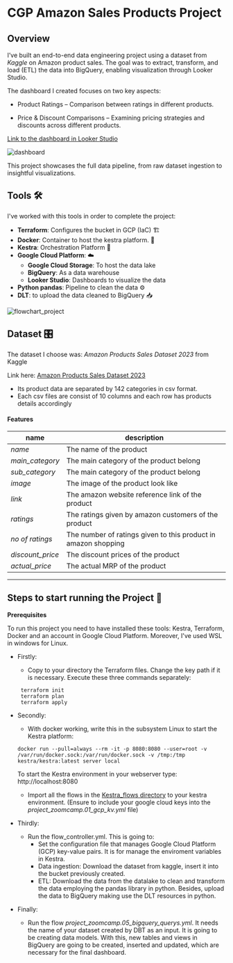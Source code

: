 # CGP Amazon Sales Products Project 
## Overview

I’ve built an end-to-end data engineering project using a dataset from *Kaggle* on Amazon product sales. The goal was to extract, transform, and load (ETL) the data into BigQuery, enabling visualization through Looker Studio.

The dashboard I created focuses on two key aspects:

* Product Ratings – Comparison between ratings in different products.

* Price & Discount Comparisons – Examining pricing strategies and discounts across different products.

[Link to the dashboard in Looker Studio](https://lookerstudio.google.com/reporting/5acd6f02-165f-44d7-9016-b6ba0766aeb9)

![dashboard](https://github.com/saraisab/Amazon_project_DE_saraisab/blob/main/images/dashboard.jpg)

This project showcases the full data pipeline, from raw dataset ingestion to insightful visualizations.

## Tools 🛠️

I've worked with this tools in order to complete the project:
* **Terraform**: Configures the bucket in GCP (IaC) 🏗️ 
* **Docker**: Container to host the kestra platform. 🐳
* **Kestra**: Orchestration Platform 🔄
* **Google Cloud Platform**: ☁️
    - **Google Cloud Storage**: To host the data lake
    - **BigQuery**: As a data warehouse 
    - **Looker Studio**: Dashboards to visualize the data 
* **Python pandas**: Pipeline to clean the data ⚙️
* **DLT**: to upload the data cleaned to BigQuery 📥

![flowchart_project](https://github.com/saraisab/Amazon_project_DE_saraisab/blob/main/images/Flowchart.jpeg)

## Dataset 🎛️
The dataset I choose was: *Amazon Products Sales Dataset 2023* from Kaggle

Link here: [Amazon Products Sales Dataset 2023](https://www.kaggle.com/datasets/lokeshparab/amazon-products-dataset/code)

- Its product data are separated by 142 categories in csv format.
- Each csv files are consist of 10 columns and each row has products details accordingly
#### Features
| name             | description                                                    |
| ---------------- | -------------------------------------------------------------- |
| _name_           | The name of the product                                        |
| _main_category_  | The main category of the product belong                        |
| _sub_category_   | The main category of the product belong                        |
| _image_          | The image of the product look like                             |
| _link_           | The amazon website reference link of the product               |
| _ratings_        | The ratings given by amazon customers of the product           |
| _no of ratings_  | The number of ratings given to this product in amazon shopping |
| _discount_price_ | The discount prices of the product                             |
| _actual_price_   | The actual MRP of the product                                  |


----

## Steps to start running the Project 🚀

**Prerequisites**

To run this project you need to have installed these tools: Kestra, Terraform, Docker and an account in Google Cloud Platform. Moreover, I've used WSL in windows for Linux.

* Firstly: 
    * Copy to your directory the Terraform files. Change the key path if it is necessary. Execute these three commands separately:
   ```
    terraform init
    terraform plan
    terraform apply
    ```
* Secondly:
    * With docker working, write this in the subsystem Linux to start the Kestra platform:
    ```
    docker run --pull=always --rm -it -p 8080:8080 --user=root -v /var/run/docker.sock:/var/run/docker.sock -v /tmp:/tmp kestra/kestra:latest server local
    ```
    To start the Kestra environment in your webserver type:
    http://localhost:8080
    * Import all the flows in the [Kestra_flows directory](https://github.com/saraisab/Amazon_project_DE_saraisab/tree/main/Kestra_flows) to your kestra environment.
    (Ensure to include your google cloud keys into the *project_zoomcamp.01_gcp_kv.yml* file)

* Thirdly:
    * Run the flow_controller.yml. This is going to:
        * Set the configuration file that manages Google Cloud Platform (GCP) key-value pairs. It is for manage the enviroment variables in Kestra.
        * Data ingestion: Download the dataset from kaggle, insert it into the bucket previously created.  
        * ETL: Download the data from the datalake to clean and transform the data employing the pandas library in python. Besides, upload the data to BigQuery making use the DLT resources in python.
* Finally:
    * Run the flow *project_zoomcamp.05_bigquery_querys.yml*. It needs the name of your dataset created by DBT as an input. It is going to be creating data models. With this, new tables and views in BigQuery are going to be created, inserted and updated, which are necessary for the final dashboard.